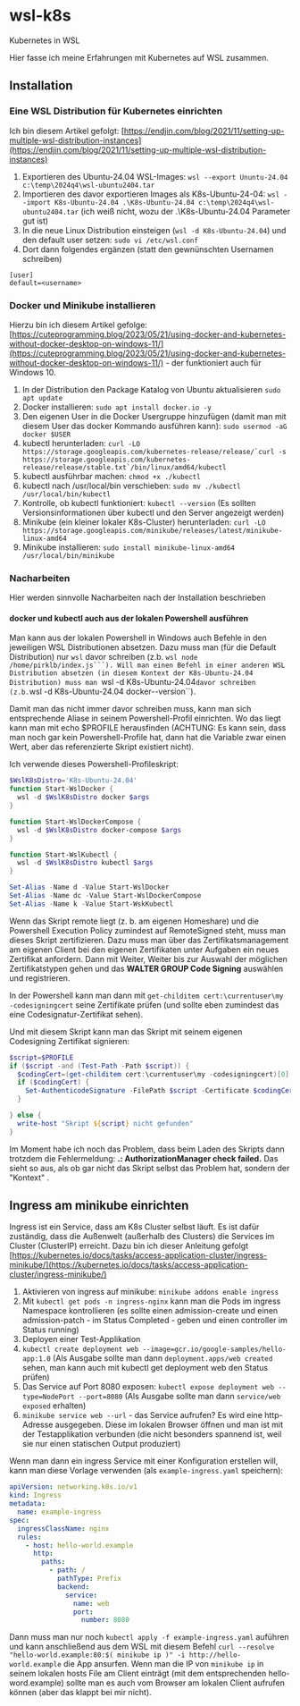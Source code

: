 # wsl-k8s
Kubernetes in WSL

Hier fasse ich meine Erfahrungen mit Kubernetes auf WSL zusammen.

## Installation

### Eine WSL Distribution für Kubernetes einrichten

Ich bin diesem Artikel gefolgt: [https://endjin.com/blog/2021/11/setting-up-multiple-wsl-distribution-instances](https://endjin.com/blog/2021/11/setting-up-multiple-wsl-distribution-instances)

1. Exportieren des Ubuntu-24.04 WSL-Images: ``wsl --export Ununtu-24.04 c:\temp\2024q4\wsl-ubuntu2404.tar``
2. Importieren des davor exportieren Images als K8s-Ubuntu-24-04: ``wsl --import K8s-Ubuntu-24.04 .\K8s-Ubuntu-24.04 c:\temp\2024q4\wsl-ubuntu2404.tar`` (ich weiß nicht, wozu der .\K8s-Ubuntu-24.04 Parameter gut ist)
3. In die neue Linux Distribution einsteigen (``wsl -d K8s-Ubuntu-24.04``) und den default user setzen: ``sudo vi /etc/wsl.conf``
4. Dort dann folgendes ergänzen (statt <username> den gewnünschten Usernamen schreiben)
```
[user]
default=<username>
```

### Docker und Minikube installieren

Hierzu bin ich diesem Artikel gefolge: [https://cuteprogramming.blog/2023/05/21/using-docker-and-kubernetes-without-docker-desktop-on-windows-11/](https://cuteprogramming.blog/2023/05/21/using-docker-and-kubernetes-without-docker-desktop-on-windows-11/) - der funktioniert auch für Windows 10.

1. In der Distribution den Package Katalog von Ubuntu aktualisieren ``sudo apt update``
2. Docker installieren: ``sudo apt install docker.io -y``
3. Den eigenen User in die Docker Usergruppe hinzufügen (damit man mit diesem User das docker Kommando ausführen kann): ``sudo usermod -aG docker $USER``
4. kubectl herunterladen: ``curl -LO https://storage.googleapis.com/kubernetes-release/release/`curl -s https://storage.googleapis.com/kubernetes-release/release/stable.txt`/bin/linux/amd64/kubectl``
5. kubectl ausführbar machen: ``chmod +x ./kubectl``
6. kubectl nach /usr/local/bin verschieben:  ``sudo mv ./kubectl /usr/local/bin/kubectl``
7. Kontrolle, ob kubectl funktioniert: ``kubectl --version`` (Es sollten Versionsinformationen über kubectl und den Server angezeigt werden) 
8. Minikube (ein kleiner lokaler K8s-Cluster) herunterladen: ``curl -LO https://storage.googleapis.com/minikube/releases/latest/minikube-linux-amd64``
9. Minikube installieren: ``sudo install minikube-linux-amd64 /usr/local/bin/minikube``

### Nacharbeiten

Hier werden sinnvolle Nacharbeiten nach der Installation beschrieben

#### docker und kubectl auch aus der lokalen Powershell ausführen

Man kann aus der lokalen Powershell in Windows auch Befehle in den jeweiligen WSL Distributionen absetzen. Dazu muss man (für die Default Distribution) nur ``wsl`` davor schreiben (z.b. ``wsl node /home/pirklb/index.js```). Will man einen Befehl in einer anderen WSL Distribution absetzen (in diesem Kontext der K8s-Ubuntu-24.04 Distribution) muss man ``wsl -d K8s-Ubuntu-24.04`` davor schreiben (z.b. ``wsl -d K8s-Ubuntu-24.04 docker--version``).

Damit man das nicht immer davor schreiben muss, kann man sich entsprechende Aliase in seinem Powershell-Profil einrichten. Wo das liegt kann man mit echo $PROFILE herausfinden (ACHTUNG: Es kann sein, dass man noch gar kein Powershell-Profile hat, dann hat die Variable zwar einen Wert, aber das referenzierte Skript existiert nicht).

Ich verwende dieses Powershell-Profileskript:

```powershell
$WslK8sDistro='K8s-Ubuntu-24.04'
function Start-WslDocker {
  wsl -d $WslK8sDistro docker $args
}

function Start-WslDockerCompose {
  wsl -d $WslK8sDistro docker-compose $args
}

function Start-WslKubectl {
  wsl -d $WslK8sDistro kubectl $args
}

Set-Alias -Name d -Value Start-WslDocker
Set-Alias -Name dc -Value Start-WslDockerCompose
Set-Alias -Name k -Value Start-WskKubectl
```

Wenn das Skript remote liegt (z. b. am eigenen Homeshare) und die Powershell Execution Policy zumindest auf RemoteSigned steht, muss man dieses Skript zertifizieren. Dazu muss man über das Zertifikatsmanagement am eigenen Client bei den eigenen Zertifikaten unter Aufgaben ein neues Zertifikat anfordern. Dann mit Weiter, Weiter bis zur Auswahl der möglichen Zertifikatstypen gehen und das **WALTER GROUP Code Signing** auswählen und registrieren.

In der Powershell kann man dann mit ``get-childitem cert:\currentuser\my -codesigningcert`` seine Zertifikate prüfen (und sollte eben zumindest das eine Codesignatur-Zertifikat sehen).

Und mit diesem Skript kann man das Skript mit seinem eigenen Codesigning Zertifikat signieren:

```powershell
$script=$PROFILE
if ($script -and (Test-Path -Path $script)) {
  $codingCert=(get-childitem cert:\currentuser\my -codesigningcert)[0]
  if ($codingCert) {
    Set-AuthenticodeSignature -FilePath $script -Certificate $codingCert
  }

} else { 
  write-host "Skript ${script} nicht gefunden" 
}
```

Im Moment habe ich noch das Problem, dass beim Laden des Skripts dann trotzdem die Fehlermeldung: **.: AuthorizationManager check failed.** Das sieht so aus, als ob gar nicht das Skript selbst das Problem hat, sondern der "Kontext" .

## Ingress am minikube einrichten

Ingress ist ein Service, dass am K8s Cluster selbst läuft. Es ist dafür zuständig, dass die Außenwelt (außerhalb des Clusters) die Services im Cluster (ClusterIP) erreicht. Dazu bin ich dieser Anleitung gefolgt [https://kubernetes.io/docs/tasks/access-application-cluster/ingress-minikube/](https://kubernetes.io/docs/tasks/access-application-cluster/ingress-minikube/)

1. Aktivieren von ingress auf minikube: ``minikube addons enable ingress``
2. Mit ``kubectl get pods -n ingress-nginx`` kann man die Pods im ingress Namespace kontrollieren (es sollte einen admission-create und einen admission-patch - im Status Completed - geben und einen controller im Status running)
3. Deployen einer Test-Applikation
  1. ``kubectl create deployment web --image=gcr.io/google-samples/hello-app:1.0`` (Als Ausgabe sollte man dann ``deployment.apps/web created`` sehen, man kann auch mit kubectl get deployment web den Status prüfen)
  2. Das Service auf Port 8080 exposen: ``kubectl expose deployment web --type=NodePort --port=8080`` (Als Ausgabe sollte man dann ``service/web exposed`` erhalten)
  3. ``minikube service web --url`` - das Service aufrufen? Es wird eine http-Adresse ausgegeben. Diese im lokalen Browser öffnen und man ist mit der Testapplikation verbunden (die nicht besonders spannend ist, weil sie nur einen statischen Output produziert)

Wenn man dann ein ingress Service mit einer Konfiguration erstellen will, kann man diese Vorlage verwenden (als ``example-ingress.yaml`` speichern):
```yaml
apiVersion: networking.k8s.io/v1
kind: Ingress
metadata:
  name: example-ingress
spec:
  ingressClassName: nginx
  rules:
    - host: hello-world.example
      http:
        paths:
          - path: /
            pathType: Prefix
            backend:
              service:
                name: web
                port:
                  number: 8080
```
Dann muss man nur noch ``kubectl apply -f example-ingress.yaml`` auführen und kann anschließend aus dem WSL mit diesem Befehl ``curl --resolve "hello-world.example:80:$( minikube ip )" -i http://hello-world.example`` die App ansurfen. Wenn man die IP von ``minikube ip`` in seinem lokalen hosts File am Client einträgt (mit dem entsprechenden hello-word.example) sollte man es auch vom Browser am lokalen Client aufrufen können (aber das klappt bei mir nicht).
